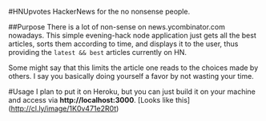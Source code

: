 #HNUpvotes
HackerNews for the no nonsense people.

##Purpose
There is a lot of non-sense on news.ycombinator.com nowadays. This simple evening-hack node
application just gets all the best articles, sorts them according to time, and
displays it to the user, thus providing the `latest && best` articles currently
on HN.

Some might say that this limits the article one reads to the choices made by
others. I say you basically doing yourself a favor by not wasting your time.

#Usage
I plan to put it on Heroku, but you can just build it on your machine and access
via __http://localhost:3000__. [Looks like this] (http://cl.ly/image/1K0v471e2R0t)
